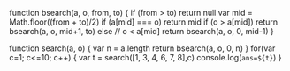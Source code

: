 function bsearch(a, o, from, to) {
    if (from > to) return null
    var mid = Math.floor((from + to)/2)
    if (a[mid] === o)
       return mid
    if (o > a[mid])
       return bsearch(a, o, mid+1, to)
    else // o < a[mid]
       return bsearch(a, o, 0, mid-1)
  }
  
  function search(a, o) {
     var n = a.length
     return bsearch(a, o, 0, n)
  }
  for(var c=1; c<=10; c++)
  {
   var t = search([1, 3, 4, 6, 7, 8],c)
   console.log(`ans=${t}`)
   }
    
